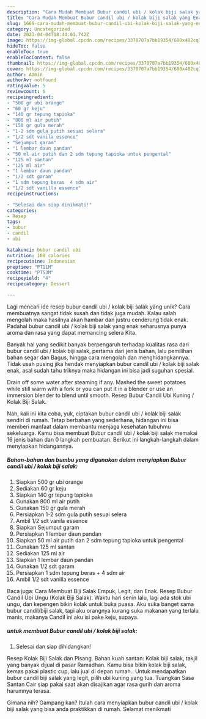 ```yaml
---
description: "Cara Mudah Membuat Bubur candil ubi / kolak biji salak yang Enak"
title: "Cara Mudah Membuat Bubur candil ubi / kolak biji salak yang Enak"
slug: 1669-cara-mudah-membuat-bubur-candil-ubi-kolak-biji-salak-yang-enak
category: Uncategorized
date: 2023-04-04T18:44:01.742Z
image: https://img-global.cpcdn.com/recipes/3370707a7bb19354/680x482cq70/bubur-candil-ubi-kolak-biji-salak-foto-resep-utama.jpg
hideToc: false
enableToc: true
enableTocContent: false
thumbnail: https://img-global.cpcdn.com/recipes/3370707a7bb19354/680x482cq70/bubur-candil-ubi-kolak-biji-salak-foto-resep-utama.jpg
cover: https://img-global.cpcdn.com/recipes/3370707a7bb19354/680x482cq70/bubur-candil-ubi-kolak-biji-salak-foto-resep-utama.jpg
author: Admin
authorAv: notfound
ratingvalue: 5
reviewcount: 6
recipeingredient:
- "500 gr ubi orange"
- "60 gr keju"
- "140 gr tepung tapioka"
- "800 ml air putih"
- "150 gr gula merah"
- "1-2 sdm gula putih sesuai selera"
- "1/2 sdt vanila essence"
- "Sejumput garam"
- "1 lembar daun pandan"
- "50 ml air putih dan 2 sdm tepung tapioka untuk pengental"
- "125 ml santan"
- "125 ml air"
- "1 lembar daun pandan"
- "1/2 sdt garam"
- "1 sdm tepung beras  4 sdm air"
- "1/2 sdt vanilla essence"
recipeinstructions:

- "Selesai dan siap dinikmati!"
categories:
- Resep
tags:
- bubur
- candil
- ubi

katakunci: bubur candil ubi 
nutrition: 108 calories
recipecuisine: Indonesian
preptime: "PT11M"
cooktime: "PT53M"
recipeyield: "4"
recipecategory: Dessert

---
```





Lagi mencari ide resep bubur candil ubi / kolak biji salak yang unik? Cara membuatnya sangat tidak susah dan tidak juga mudah. Kalau salah mengolah maka hasilnya akan hambar dan justru cenderung tidak enak. Padahal bubur candil ubi / kolak biji salak yang enak seharusnya punya aroma dan rasa yang dapat memancing selera Kita.





Banyak hal yang sedikit banyak berpengaruh terhadap kualitas rasa dari bubur candil ubi / kolak biji salak, pertama dari jenis bahan, lalu pemilihan bahan segar dan Bagus, hingga cara mengolah dan menghidangkannya. Tidak usah pusing jika hendak menyiapkan bubur candil ubi / kolak biji salak enak,      asal sudah tahu triknya maka hidangan ini bisa jadi suguhan spesial.














Drain off some water after steaming if any. Mashed the sweet potatoes while still warm with a fork or you can put it in a blender or use an immersion blender to blend until smooth. Resep Bubur Candil Ubi Kuning / Kolak Biji Salak.






Nah, kali ini kita coba, yuk, ciptakan bubur candil ubi / kolak biji salak sendiri di rumah. Tetap berbahan yang sederhana, hidangan ini bisa memberi manfaat dalam membantu menjaga kesehatan tubuhmu sekeluarga. Kamu bisa membuat Bubur candil ubi / kolak biji salak memakai 16 jenis bahan dan 0 langkah pembuatan. Berikut ini langkah-langkah dalam menyiapkan hidangannya.

<!--inarticleads1-->

##### Bahan-bahan dan bumbu yang digunakan dalam menyiapkan Bubur candil ubi / kolak biji salak:

1. Siapkan 500 gr ubi orange
1. Sediakan 60 gr keju
1. Siapkan 140 gr tepung tapioka
1. Gunakan 800 ml air putih
1. Gunakan 150 gr gula merah
1. Persiapkan 1-2 sdm gula putih sesuai selera
1. Ambil 1/2 sdt vanila essence
1. Siapkan Sejumput garam
1. Persiapkan 1 lembar daun pandan
1. Siapkan 50 ml air putih dan 2 sdm tepung tapioka untuk pengental
1. Gunakan 125 ml santan
1. Sediakan 125 ml air
1. Siapkan 1 lembar daun pandan
1. Gunakan 1/2 sdt garam
1. Persiapkan 1 sdm tepung beras + 4 sdm air
1. Ambil 1/2 sdt vanilla essence


Baca juga: Cara Membuat Biji Salak Empuk, Legit, dan Enak. Resep Bubur Candil Ubi Ungu (Kolak Biji Salak). Waktu hari senin lalu, lagi ada stok ubi ungu, dan kepengen bikin kolak untuk buka puasa. Aku suka banget sama bubur candil/biji salak, tapi aku orangnya kurang suka makanan yang terlalu manis, makanya Candil ini aku isi pake keju, supaya. 

<!--inarticleads2-->

#####  untuk membuat Bubur candil ubi / kolak biji salak:


1. Selesai dan siap dihidangkan!

Resep Kolak Biji Salak dan Pisang. Bahan kuah santan: Kolak biji salak, takjil yang banyak dijual di pasar Ramadhan. Kamu bisa bikin kolak biji salak, kemas pakai plastic cup, lalu jual di depan rumah.. Untuk mendapatkan bubur candil biji salak yang legit, pilih ubi kuning yang tua. Tuangkan Sasa Santan Cair siap pakai saat akan disajikan agar rasa gurih dan aroma harumnya terasa. 

Gimana nih? Gampang kan? Itulah cara menyiapkan bubur candil ubi / kolak biji salak yang bisa anda praktikkan di rumah. Selamat menikmati
